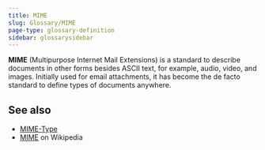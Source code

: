 ```yaml
---
title: MIME
slug: Glossary/MIME
page-type: glossary-definition
sidebar: glossarysidebar
---
```



**MIME** (Multipurpose Internet Mail Extensions) is a standard to describe documents in other forms besides ASCII text, for example, audio, video, and images.
Initially used for email attachments, it has become the de facto standard to define types of documents anywhere.

## See also

- [MIME-Type](/en-US/docs/Glossary/MIME_type)
- [MIME](https://en.wikipedia.org/wiki/MIME) on Wikipedia
